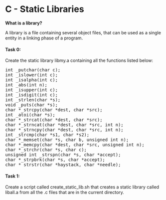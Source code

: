 <h1>C - Static Libraries</h1>

<b>What is a library?</b>
<p>A library is a file containing several object files, that can be used as a single entity in a linking phase of a program. </p>

<h4>Task 0:</h4>
Create the static library libmy.a containing all the functions listed below:
<pre>
int _putchar(char c);
int _islower(int c);
int _isalpha(int c);
int _abs(int n);
int _isupper(int c);
int _isdigit(int c);
int _strlen(char *s);
void _puts(char *s);
char *_strcpy(char *dest, char *src);
int _atoi(char *s);
char *_strcat(char *dest, char *src);
char *_strncat(char *dest, char *src, int n);
char *_strncpy(char *dest, char *src, int n);
int _strcmp(char *s1, char *s2);
char *_memset(char *s, char b, unsigned int n);
char *_memcpy(char *dest, char *src, unsigned int n);
char *_strchr(char *s, char c);
unsigned int _strspn(char *s, char *accept);
char *_strpbrk(char *s, char *accept);
char *_strstr(char *haystack, char *needle);
</pre>

<h4>Task 1:</h4>
Create a script called create_static_lib.sh that creates a static library called liball.a from all the .c files that are in the current directory.
